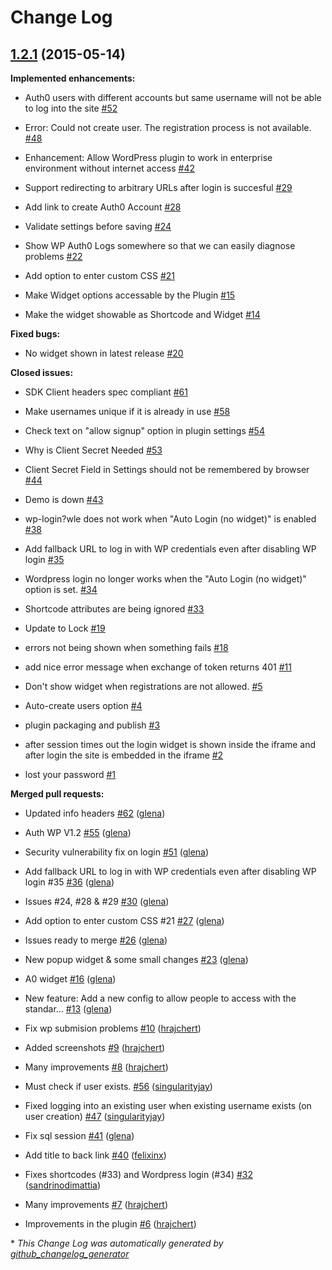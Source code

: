 # Change Log

## [1.2.1](https://github.com/auth0/wp-auth0/tree/1.2.1) (2015-05-14)

**Implemented enhancements:**

- Auth0 users with different accounts but same username will not be able to log into the site [\#52](https://github.com/auth0/wp-auth0/issues/52)

- Error: Could not create user. The registration process is not available. [\#48](https://github.com/auth0/wp-auth0/issues/48)

- Enhancement: Allow WordPress plugin to work in enterprise environment without internet access [\#42](https://github.com/auth0/wp-auth0/issues/42)

- Support redirecting to arbitrary URLs after login is succesful [\#29](https://github.com/auth0/wp-auth0/issues/29)

- Add link to create Auth0 Account [\#28](https://github.com/auth0/wp-auth0/issues/28)

- Validate settings before saving [\#24](https://github.com/auth0/wp-auth0/issues/24)

- Show WP Auth0 Logs somewhere so that we can easily diagnose problems [\#22](https://github.com/auth0/wp-auth0/issues/22)

- Add option to enter custom CSS [\#21](https://github.com/auth0/wp-auth0/issues/21)

- Make Widget options accessable by the Plugin [\#15](https://github.com/auth0/wp-auth0/issues/15)

- Make the widget showable as Shortcode and Widget [\#14](https://github.com/auth0/wp-auth0/issues/14)

**Fixed bugs:**

- No widget shown in latest release [\#20](https://github.com/auth0/wp-auth0/issues/20)

**Closed issues:**

- SDK Client headers spec compliant [\#61](https://github.com/auth0/wp-auth0/issues/61)

- Make usernames unique if it is already in use [\#58](https://github.com/auth0/wp-auth0/issues/58)

- Check text on "allow signup" option in plugin settings [\#54](https://github.com/auth0/wp-auth0/issues/54)

- Why is Client Secret Needed [\#53](https://github.com/auth0/wp-auth0/issues/53)

- Client Secret Field in Settings should not be remembered by browser [\#44](https://github.com/auth0/wp-auth0/issues/44)

- Demo is down [\#43](https://github.com/auth0/wp-auth0/issues/43)

- wp-login?wle does not work when "Auto Login \(no widget\)" is enabled [\#38](https://github.com/auth0/wp-auth0/issues/38)

- Add fallback URL to log in with WP credentials even after disabling WP login [\#35](https://github.com/auth0/wp-auth0/issues/35)

- Wordpress login no longer works when the "Auto Login \(no widget\)" option is set. [\#34](https://github.com/auth0/wp-auth0/issues/34)

- Shortcode attributes are being ignored [\#33](https://github.com/auth0/wp-auth0/issues/33)

- Update to Lock [\#19](https://github.com/auth0/wp-auth0/issues/19)

- errors not being shown when something fails [\#18](https://github.com/auth0/wp-auth0/issues/18)

- add nice error message when exchange of token returns 401 [\#11](https://github.com/auth0/wp-auth0/issues/11)

- Don't show widget when registrations are not allowed. [\#5](https://github.com/auth0/wp-auth0/issues/5)

- Auto-create users option [\#4](https://github.com/auth0/wp-auth0/issues/4)

- plugin packaging and publish [\#3](https://github.com/auth0/wp-auth0/issues/3)

- after session times out the login widget is shown inside the iframe and after login the site is embedded in the iframe [\#2](https://github.com/auth0/wp-auth0/issues/2)

- lost your password [\#1](https://github.com/auth0/wp-auth0/issues/1)

**Merged pull requests:**

- Updated info headers [\#62](https://github.com/auth0/wp-auth0/pull/62) ([glena](https://github.com/glena))

- Auth WP V1.2 [\#55](https://github.com/auth0/wp-auth0/pull/55) ([glena](https://github.com/glena))

- Security vulnerability fix on login [\#51](https://github.com/auth0/wp-auth0/pull/51) ([glena](https://github.com/glena))

- Add fallback URL to log in with WP credentials even after disabling WP login \#35 [\#36](https://github.com/auth0/wp-auth0/pull/36) ([glena](https://github.com/glena))

- Issues \#24, \#28 & \#29 [\#30](https://github.com/auth0/wp-auth0/pull/30) ([glena](https://github.com/glena))

-  Add option to enter custom CSS \#21 [\#27](https://github.com/auth0/wp-auth0/pull/27) ([glena](https://github.com/glena))

- Issues ready to merge [\#26](https://github.com/auth0/wp-auth0/pull/26) ([glena](https://github.com/glena))

- New popup widget & some small changes [\#23](https://github.com/auth0/wp-auth0/pull/23) ([glena](https://github.com/glena))

- A0 widget [\#16](https://github.com/auth0/wp-auth0/pull/16) ([glena](https://github.com/glena))

- New feature: Add a new config to allow people to access with the standar... [\#13](https://github.com/auth0/wp-auth0/pull/13) ([glena](https://github.com/glena))

- Fix wp submision problems [\#10](https://github.com/auth0/wp-auth0/pull/10) ([hrajchert](https://github.com/hrajchert))

- Added screenshots [\#9](https://github.com/auth0/wp-auth0/pull/9) ([hrajchert](https://github.com/hrajchert))

- Many improvements [\#8](https://github.com/auth0/wp-auth0/pull/8) ([hrajchert](https://github.com/hrajchert))

- Must check if user exists. [\#56](https://github.com/auth0/wp-auth0/pull/56) ([singularityjay](https://github.com/singularityjay))

- Fixed logging into an existing user when existing username exists \(on user creation\) [\#47](https://github.com/auth0/wp-auth0/pull/47) ([singularityjay](https://github.com/singularityjay))

- Fix sql session [\#41](https://github.com/auth0/wp-auth0/pull/41) ([glena](https://github.com/glena))

- Add title to back link [\#40](https://github.com/auth0/wp-auth0/pull/40) ([felixinx](https://github.com/felixinx))

- Fixes shortcodes \(\#33\) and Wordpress login \(\#34\) [\#32](https://github.com/auth0/wp-auth0/pull/32) ([sandrinodimattia](https://github.com/sandrinodimattia))

- Many improvements [\#7](https://github.com/auth0/wp-auth0/pull/7) ([hrajchert](https://github.com/hrajchert))

- Improvements in the plugin [\#6](https://github.com/auth0/wp-auth0/pull/6) ([hrajchert](https://github.com/hrajchert))



\* *This Change Log was automatically generated by [github_changelog_generator](https://github.com/skywinder/Github-Changelog-Generator)*